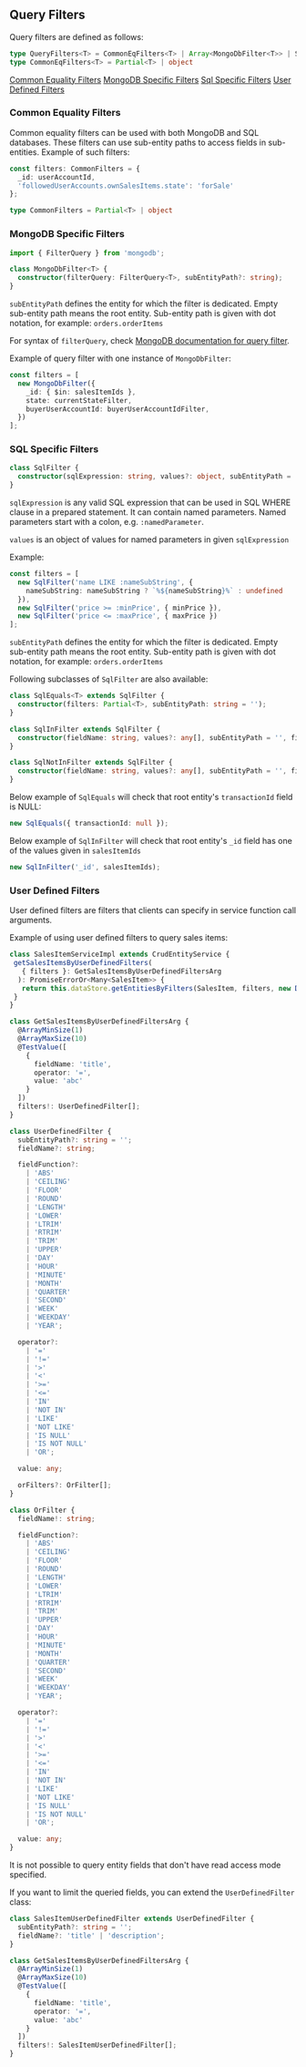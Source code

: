 ## Query Filters

Query filters are defined as follows:

```ts
type QueryFilters<T> = CommonEqFilters<T> | Array<MongoDbFilter<T>> | SqlFilter[] | UserDefinedFilter[]
type CommonEqFilters<T> = Partial<T> | object
```

[Common Equality Filters](#common-equality-filters)
[MongoDB Specific Filters](#mongodb-specific-filters)
[Sql Specific Filters](#sql-specific-filters)
[User Defined Filters](#user-defined-filters)

### <a name="common-equality-filters"></a> Common Equality Filters

Common equality filters can be used with both MongoDB and SQL databases.
These filters can use sub-entity paths to access fields in sub-entities.
Example of such filters:

```ts
const filters: CommonFilters = {
  _id: userAccountId,
  'followedUserAccounts.ownSalesItems.state': 'forSale'
};

type CommonFilters = Partial<T> | object
```

### <a name="mongodb-specific-filters"></a> MongoDB Specific Filters

```ts
import { FilterQuery } from 'mongodb';

class MongoDbFilter<T> {
  constructor(filterQuery: FilterQuery<T>, subEntityPath?: string);
}
```

`subEntityPath` defines the entity for which the filter is dedicated.
Empty sub-entity path means the root entity.
Sub-entity path is given with dot notation, for example: `orders.orderItems`

For syntax of `filterQuery`, check [MongoDB documentation for query filter](https://docs.mongodb.com/manual/tutorial/query-documents/).

Example of query filter with one instance of `MongoDbFilter`:

```ts
const filters = [
  new MongoDbFilter({ 
    _id: { $in: salesItemIds },
    state: currentStateFilter,
    buyerUserAccountId: buyerUserAccountIdFilter,
  })
];
```

### <a name="sql-specific-filters"></a> SQL Specific Filters

```ts
class SqlFilter {
  constructor(sqlExpression: string, values?: object, subEntityPath = '');
}
```

`sqlExpression` is any valid SQL expression that can be used in SQL WHERE clause in a prepared statement.
It can contain named parameters. Named parameters start with a colon, e.g. `:namedParameter`.

`values` is an object of values for named parameters in given `sqlExpression`

Example:

```ts
const filters = [
  new SqlFilter('name LIKE :nameSubString', {
    nameSubString: nameSubString ? `%${nameSubString}%` : undefined
  }),
  new SqlFilter('price >= :minPrice', { minPrice }),
  new SqlFilter('price <= :maxPrice', { maxPrice })
];
```

`subEntityPath` defines the entity for which the filter is dedicated.
Empty sub-entity path means the root entity.
Sub-entity path is given with dot notation, for example: `orders.orderItems`

Following subclasses of `SqlFilter` are also available:

```ts
class SqlEquals<T> extends SqlFilter {
  constructor(filters: Partial<T>, subEntityPath: string = '');
}

class SqlInFilter extends SqlFilter {
  constructor(fieldName: string, values?: any[], subEntityPath = '', fieldExpression?: string);
}

class SqlNotInFilter extends SqlFilter {
  constructor(fieldName: string, values?: any[], subEntityPath = '', fieldExpression?: string);
}
```

Below example of `SqlEquals` will check that root entity's `transactionId` field is NULL:

```ts
new SqlEquals({ transactionId: null });
```

Below example of `SqlInFilter` will check that root entity's `_id` field has one of the values given in `salesItemIds`

```ts
new SqlInFilter('_id', salesItemIds);
```

### <a name="user-defined-filters"></a> User Defined Filters

User defined filters are filters that clients can specify in service function call arguments.

Example of using user defined filters to query sales items:

```ts
class SalesItemServiceImpl extends CrudEntityService {
 getSalesItemsByUserDefinedFilters(
   { filters }: GetSalesItemsByUserDefinedFiltersArg
  ): PromiseErrorOr<Many<SalesItem>> {
   return this.dataStore.getEntitiesByFilters(SalesItem, filters, new DefaultPostQueryOperations(), false);
 }
}

class GetSalesItemsByUserDefinedFiltersArg {
  @ArrayMinSize(1)
  @ArrayMaxSize(10)
  @TestValue([
    {
      fieldName: 'title',
      operator: '=',
      value: 'abc'
    }
  ])
  filters!: UserDefinedFilter[];
}
```

```ts
class UserDefinedFilter {
  subEntityPath?: string = '';
  fieldName?: string;

  fieldFunction?:
    | 'ABS'
    | 'CEILING'
    | 'FLOOR'
    | 'ROUND'
    | 'LENGTH'
    | 'LOWER'
    | 'LTRIM'
    | 'RTRIM'
    | 'TRIM'
    | 'UPPER'
    | 'DAY'
    | 'HOUR'
    | 'MINUTE'
    | 'MONTH'
    | 'QUARTER'
    | 'SECOND'
    | 'WEEK'
    | 'WEEKDAY'
    | 'YEAR';

  operator?:
    | '='
    | '!='
    | '>'
    | '<'
    | '>='
    | '<='
    | 'IN'
    | 'NOT IN'
    | 'LIKE'
    | 'NOT LIKE'
    | 'IS NULL'
    | 'IS NOT NULL'
    | 'OR';

  value: any;

  orFilters?: OrFilter[];
}

class OrFilter {
  fieldName!: string;

  fieldFunction?:
    | 'ABS'
    | 'CEILING'
    | 'FLOOR'
    | 'ROUND'
    | 'LENGTH'
    | 'LOWER'
    | 'LTRIM'
    | 'RTRIM'
    | 'TRIM'
    | 'UPPER'
    | 'DAY'
    | 'HOUR'
    | 'MINUTE'
    | 'MONTH'
    | 'QUARTER'
    | 'SECOND'
    | 'WEEK'
    | 'WEEKDAY'
    | 'YEAR';

  operator?:
    | '='
    | '!='
    | '>'
    | '<'
    | '>='
    | '<='
    | 'IN'
    | 'NOT IN'
    | 'LIKE'
    | 'NOT LIKE'
    | 'IS NULL'
    | 'IS NOT NULL'
    | 'OR';

  value: any;
}
```
It is not possible to query entity fields that don't have read access mode specified.

If you want to limit the queried fields, you can extend the `UserDefinedFilter` class:

```ts
class SalesItemUserDefinedFilter extends UserDefinedFilter {
  subEntityPath?: string = '';
  fieldName?: 'title' | 'description';
}

class GetSalesItemsByUserDefinedFiltersArg {
  @ArrayMinSize(1)
  @ArrayMaxSize(10)
  @TestValue([
    {
      fieldName: 'title',
      operator: '=',
      value: 'abc'
    }
  ])
  filters!: SalesItemUserDefinedFilter[];
}
```

